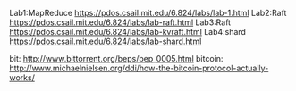 Lab1:MapReduce  https://pdos.csail.mit.edu/6.824/labs/lab-1.html
Lab2:Raft   https://pdos.csail.mit.edu/6.824/labs/lab-raft.html
Lab3:Raft   https://pdos.csail.mit.edu/6.824/labs/lab-kvraft.html
Lab4:shard    https://pdos.csail.mit.edu/6.824/labs/lab-shard.html



bit: http://www.bittorrent.org/beps/bep_0005.html
bitcoin: http://www.michaelnielsen.org/ddi/how-the-bitcoin-protocol-actually-works/